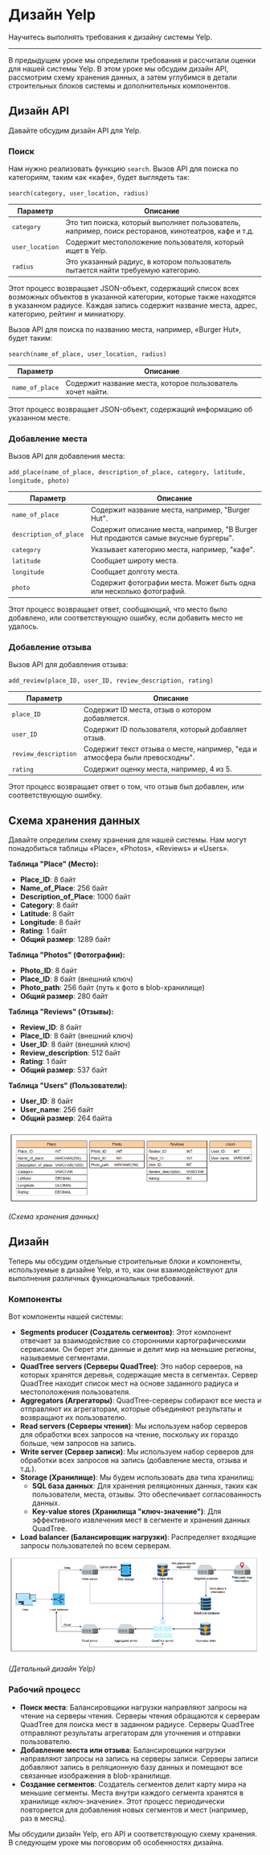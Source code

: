 

# Дизайн Yelp

Научитесь выполнять требования к дизайну системы Yelp.

---

В предыдущем уроке мы определили требования и рассчитали оценки для нашей системы Yelp. В этом уроке мы обсудим дизайн API, рассмотрим схему хранения данных, а затем углубимся в детали строительных блоков системы и дополнительных компонентов.

## Дизайн API

Давайте обсудим дизайн API для Yelp.

### Поиск

Нам нужно реализовать функцию `search`. Вызов API для поиска по категориям, таким как «кафе», будет выглядеть так:

`search(category, user_location, radius)`

| Параметр | Описание |
|---|---|
| `category` | Это тип поиска, который выполняет пользователь, например, поиск ресторанов, кинотеатров, кафе и т.д. |
| `user_location` | Содержит местоположение пользователя, который ищет в Yelp. |
| `radius` | Это указанный радиус, в котором пользователь пытается найти требуемую категорию. |

Этот процесс возвращает JSON-объект, содержащий список всех возможных объектов в указанной категории, которые также находятся в указанном радиусе. Каждая запись содержит название места, адрес, категорию, рейтинг и миниатюру.

Вызов API для поиска по названию места, например, «Burger Hut», будет таким:

`search(name_of_place, user_location, radius)`

| Параметр | Описание |
|---|---|
| `name_of_place` | Содержит название места, которое пользователь хочет найти. |

Этот процесс возвращает JSON-объект, содержащий информацию об указанном месте.

### Добавление места

Вызов API для добавления места:

`add_place(name_of_place, description_of_place, category, latitude, longitude, photo)`

| Параметр | Описание |
|---|---|
| `name_of_place` | Содержит название места, например, "Burger Hut". |
| `description_of_place` | Содержит описание места, например, "В Burger Hut продаются самые вкусные бургеры". |
| `category` | Указывает категорию места, например, "кафе". |
| `latitude` | Сообщает широту места. |
| `longitude` | Сообщает долготу места. |
| `photo` | Содержит фотографии места. Может быть одна или несколько фотографий. |

Этот процесс возвращает ответ, сообщающий, что место было добавлено, или соответствующую ошибку, если добавить место не удалось.

### Добавление отзыва

Вызов API для добавления отзыва:

`add_review(place_ID, user_ID, review_description, rating)`

| Параметр | Описание |
|---|---|
| `place_ID` | Содержит ID места, отзыв о котором добавляется. |
| `user_ID` | Содержит ID пользователя, который добавляет отзыв. |
| `review_description` | Содержит текст отзыва о месте, например, "еда и атмосфера были превосходны". |
| `rating` | Содержит оценку места, например, 4 из 5. |

Этот процесс возвращает ответ о том, что отзыв был добавлен, или соответствующую ошибку.

## Схема хранения данных

Давайте определим схему хранения для нашей системы. Нам могут понадобиться таблицы «Place», «Photos», «Reviews» и «Users».

**Таблица "Place" (Место):**
*   **Place_ID**: 8 байт
*   **Name_of_Place**: 256 байт
*   **Description_of_Place**: 1000 байт
*   **Category**: 8 байт
*   **Latitude**: 8 байт
*   **Longitude**: 8 байт
*   **Rating**: 1 байт
*   **Общий размер**: 1289 байт

**Таблица "Photos" (Фотографии):**
*   **Photo_ID**: 8 байт
*   **Place_ID**: 8 байт (внешний ключ)
*   **Photo_path**: 256 байт (путь к фото в blob-хранилище)
*   **Общий размер**: 280 байт

**Таблица "Reviews" (Отзывы):**
*   **Review_ID**: 8 байт
*   **Place_ID**: 8 байт (внешний ключ)
*   **User_ID**: 8 байт (внешний ключ)
*   **Review_description**: 512 байт
*   **Rating**: 1 байт
*   **Общий размер**: 537 байт

**Таблица "Users" (Пользователи):**
*   **User_ID**: 8 байт
*   **User_name**: 256 байт
*   **Общий размер**: 264 байта

![img_5.png](img/img_5.png)

*(Схема хранения данных)*

## Дизайн

Теперь мы обсудим отдельные строительные блоки и компоненты, используемые в дизайне Yelp, и то, как они взаимодействуют для выполнения различных функциональных требований.

### Компоненты

Вот компоненты нашей системы:

*   **Segments producer (Создатель сегментов)**: Этот компонент отвечает за взаимодействие со сторонними картографическими сервисами. Он берет эти данные и делит мир на меньшие регионы, называемые сегментами.
*   **QuadTree servers (Серверы QuadTree)**: Это набор серверов, на которых хранятся деревья, содержащие места в сегментах. Сервер QuadTree находит список мест на основе заданного радиуса и местоположения пользователя.
*   **Aggregators (Агрегаторы)**: QuadTree-серверы собирают все места и отправляют их агрегаторам, которые объединяют результаты и возвращают их пользователю.
*   **Read servers (Серверы чтения)**: Мы используем набор серверов для обработки всех запросов на чтение, поскольку их гораздо больше, чем запросов на запись.
*   **Write server (Сервер записи)**: Мы используем набор серверов для обработки всех запросов на запись (добавление места, отзыва и т.д.).
*   **Storage (Хранилище)**: Мы будем использовать два типа хранилищ:
    *   **SQL база данных**: Для хранения реляционных данных, таких как пользователи, места, отзывы. Это обеспечивает согласованность данных.
    *   **Key-value stores (Хранилища "ключ-значение")**: Для эффективного извлечения мест в сегменте и хранения данных QuadTree.
*   **Load balancer (Балансировщик нагрузки)**: Распределяет входящие запросы пользователей по всем серверам.

![img_6.png](img/img_6.png)

*(Детальный дизайн Yelp)*

### Рабочий процесс

*   **Поиск места**: Балансировщики нагрузки направляют запросы на чтение на серверы чтения. Серверы чтения обращаются к серверам QuadTree для поиска мест в заданном радиусе. Серверы QuadTree отправляют результаты агрегаторам для уточнения и отправки пользователю.
*   **Добавление места или отзыва**: Балансировщики нагрузки направляют запросы на запись на серверы записи. Серверы записи добавляют запись в реляционную базу данных и помещают все связанные изображения в blob-хранилище.
*   **Создание сегментов**: Создатель сегментов делит карту мира на меньшие сегменты. Места внутри каждого сегмента хранятся в хранилище «ключ-значение». Этот процесс периодически повторяется для добавления новых сегментов и мест (например, раз в месяц).

Мы обсудили дизайн Yelp, его API и соответствующую схему хранения. В следующем уроке мы поговорим об особенностях дизайна.
